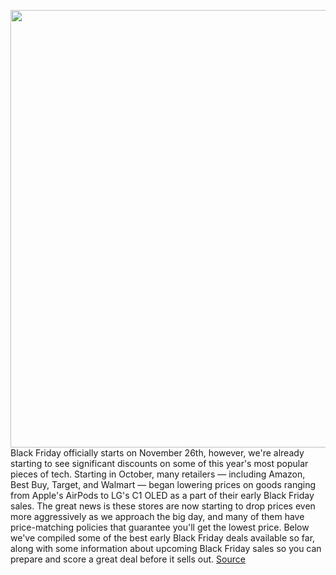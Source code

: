 <img src='https://cdn.vox-cdn.com/thumbor/vgMMHXNyr2r-5v2au3TgyVjZld0=/0x0:2040x1360/1200x800/filters:focal(872x503:1198x829)/cdn.vox-cdn.com/uploads/chorus_image/image/70079140/Early_Black_Friday_Deals.0.jpg' width='700px' /><br/>
Black Friday officially starts on November 26th, however, we're already starting to see significant discounts on some of this year's most popular pieces of tech. Starting in October, many retailers — including Amazon, Best Buy, Target, and Walmart — began lowering prices on goods ranging from Apple's AirPods to LG's C1 OLED as a part of their early Black Friday sales. The great news is these stores are now starting to drop prices even more aggressively as we approach the big day, and many of them have price-matching policies that guarantee you'll get the lowest price. Below we've compiled some of the best early Black Friday deals available so far, along with some information about upcoming Black Friday sales so you can prepare and score a great deal before it sells out.
<a href='https://www.theverge.com/22759214/black-friday-early-deals-best-headphones-laptops-gaming-tvs-tech-sale'> Source <a/>